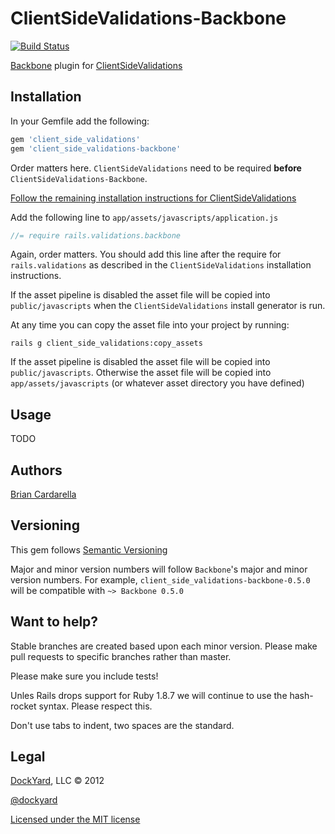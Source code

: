 # ClientSideValidations-Backbone #

[![Build Status](http://travis-ci.org/dockyard/client_side_validations-backbone.png)](http://travis-ci.org/dockyard/client_side_validations-backbone)

[Backbone](https://github.com/documentcloud/backbone) plugin for [ClientSideValidations](https://github.com/bcardarella/client_side_validations)

## Installation ##

In your Gemfile add the following:

```ruby
gem 'client_side_validations'
gem 'client_side_validations-backbone'
```

Order matters here. `ClientSideValidations` need to be
required **before** `ClientSideValidations-Backbone`.

[Follow the remaining installation instructions for ClientSideValidations](https://github.com/bcardarella/client_side_validations/README.markdown)

Add the following line to `app/assets/javascripts/application.js`

```javascript
//= require rails.validations.backbone
```
Again, order matters. You should add this line after the require for `rails.validations` as described in the `ClientSideValidations` installation instructions.

If the asset pipeline is disabled the asset file will be copied
into `public/javascripts` when the `ClientSideValidations` install generator is run.

At any time you can copy the asset file into your project by running:

```
rails g client_side_validations:copy_assets
```

If the asset pipeline is disabled the asset file will be copied
into `public/javascripts`. Otherwise the asset file will be copied into
`app/assets/javascripts` (or whatever asset directory you have
defined)

## Usage ##

TODO

## Authors ##

[Brian Cardarella](http://twitter.com/bcardarella)

## Versioning ##

This gem follows [Semantic Versioning](http://semver.org)

Major and minor version numbers will follow `Backbone`'s major and
minor version numbers. For example,
`client_side_validations-backbone-0.5.0` will be compatible with
`~> Backbone 0.5.0`

## Want to help? ##

Stable branches are created based upon each minor version. Please make
pull requests to specific branches rather than master.

Please make sure you include tests!

Unles Rails drops support for Ruby 1.8.7 we will continue to use the
hash-rocket syntax. Please respect this.

Don't use tabs to indent, two spaces are the standard.

## Legal ##

[DockYard](http://dockyard.com), LLC &copy; 2012

[@dockyard](http://twitter.com/dockyard)

[Licensed under the MIT license](http://www.opensource.org/licenses/mit-license.php)

